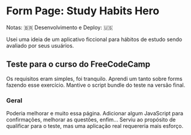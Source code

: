 # Form Page: Study Habits Hero
Notas: 🇧🇷
Desenvolvimento e Deploy: 🇺🇸

Usei uma ideia de um aplicativo ficcional para hábitos de estudo sendo avaliado por seus usuários. 

## Teste para o curso do FreeCodeCamp
Os requisitos eram simples, foi tranquilo. Aprendi um tanto sobre forms fazendo esse exercício. Mantive o script bundle do teste na versão final.

### Geral
Poderia melhorar e muito essa página. Adicionar algum JavaScript para confirmações, melhorar as questões, enfim... Serviu ao propósito de qualificar para o teste, mas uma aplicação real requereria mais esforço.